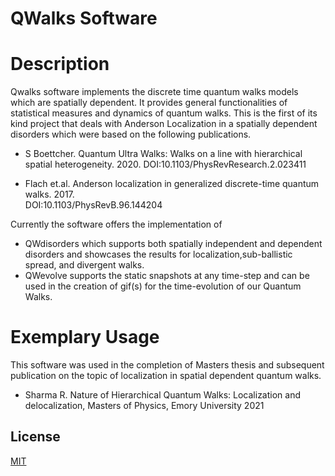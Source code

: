 
# QWalks Software
# Description

Qwalks software implements the discrete time quantum walks models
which are spatially dependent. It provides general functionalities
of statistical measures and dynamics of quantum walks. This is the first
of its kind project that deals with Anderson Localization in a spatially dependent 
disorders which were based on the following publications.

- S Boettcher. Quantum Ultra Walks: Walks on a line with hierarchical spatial heterogeneity. 2020. DOI:10.1103/PhysRevResearch.2.023411

- Flach et.al. Anderson localization in generalized discrete-time quantum walks. 2017.  
     DOI:10.1103/PhysRevB.96.144204

Currently the software offers the implementation of 

- QWdisorders which supports both spatially independent and dependent disorders and showcases the results for localization,sub-ballistic spread, and divergent walks. 
- QWevolve supports the static snapshots at any time-step and can be used in the creation of gif(s) for the time-evolution of our Quantum Walks.





# Exemplary Usage 

This software was used in the completion of Masters thesis and 
subsequent publication on the topic of localization in spatial 
dependent quantum walks.

- Sharma R. Nature of Hierarchical Quantum Walks: Localization and delocalization, Masters of Physics, Emory University 2021


## License

[MIT](https://choosealicense.com/licenses/mit/)

  